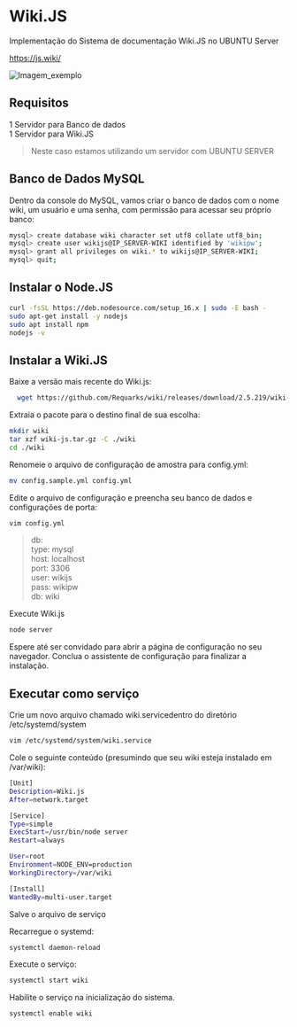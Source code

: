 # Wiki.JS
Implementação do Sistema de documentação Wiki.JS no UBUNTU Server

https://js.wiki/

![Imagem_exemplo](https://js.wiki/img/wiki-screenshot.3d2d7f34.png)

## Requisitos 
1 Servidor para Banco de dados <br>
1 Servidor para Wiki.JS

> Neste caso estamos utilizando um servidor com UBUNTU SERVER

## Banco de Dados MySQL

Dentro da console do MySQL, vamos criar o banco de dados com o nome wiki, um
usuário e uma senha, com permissão para acessar seu próprio banco:

```bash MySQL
mysql> create database wiki character set utf8 collate utf8_bin;
mysql> create user wikijs@IP_SERVER-WIKI identified by 'wikipw';
mysql> grant all privileges on wiki.* to wikijs@IP_SERVER-WIKI;
mysql> quit;
```

## Instalar o Node.JS

```bash MySQL
curl -fsSL https://deb.nodesource.com/setup_16.x | sudo -E bash -
sudo apt-get install -y nodejs
sudo apt install npm
nodejs -v
```
## Instalar a Wiki.JS

Baixe a versão mais recente do Wiki.js:

```bash
  wget https://github.com/Requarks/wiki/releases/download/2.5.219/wiki-js.tar.gz
  ```
  
 Extraia o pacote para o destino final de sua escolha:
 
 ```bash
 mkdir wiki
tar xzf wiki-js.tar.gz -C ./wiki
cd ./wiki
 ```
 Renomeie o arquivo de configuração de amostra para config.yml:
 
  ```bash
  mv config.sample.yml config.yml
 ```
 Edite o arquivo de configuração e preencha seu banco de dados e configurações de porta:
 
  ```bash
vim config.yml 
```
> db: <br>
  type: mysql <br>
  host: localhost <br>
  port: 3306 <br>
  user: wikijs <br>
  pass: wikipw <br>
  db: wiki <br>
  
 Execute Wiki.js
 
  ```bash
node server
```
Espere até ser convidado para abrir a página de configuração no seu navegador.
Conclua o assistente de configuração para finalizar a instalação.

## Executar como serviço

Crie um novo arquivo chamado wiki.servicedentro do diretório /etc/systemd/system

  ```bash
vim /etc/systemd/system/wiki.service
```
Cole o seguinte conteúdo (presumindo que seu wiki esteja instalado em /var/wiki):

  ```bash
[Unit]
Description=Wiki.js
After=network.target

[Service]
Type=simple
ExecStart=/usr/bin/node server
Restart=always

User=root
Environment=NODE_ENV=production
WorkingDirectory=/var/wiki

[Install]
WantedBy=multi-user.target
```
Salve o arquivo de serviço 

Recarregue o systemd:

  ```bash
 systemctl daemon-reload
```
Execute o serviço:

  ```bash
systemctl start wiki
```

Habilite o serviço na inicialização do sistema.

  ```bash
 systemctl enable wiki
```









 
